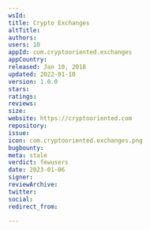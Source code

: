 ```yaml
---
wsId: 
title: Crypto Exchanges
altTitle: 
authors: 
users: 10
appId: com.cryptooriented.exchanges
appCountry: 
released: Jan 10, 2018
updated: 2022-01-10
version: 1.0.0
stars: 
ratings: 
reviews: 
size: 
website: https://cryptooriented.com
repository: 
issue: 
icon: com.cryptooriented.exchanges.png
bugbounty: 
meta: stale
verdict: fewusers
date: 2023-01-06
signer: 
reviewArchive: 
twitter: 
social: 
redirect_from: 

---
```


